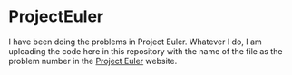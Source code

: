 # ProjectEuler
I have been doing the problems in Project Euler.
Whatever I do, I am uploading the code here in this repository with the name of the file as the problem number in the [Project Euler](https://projecteuler.net/archives) website.

